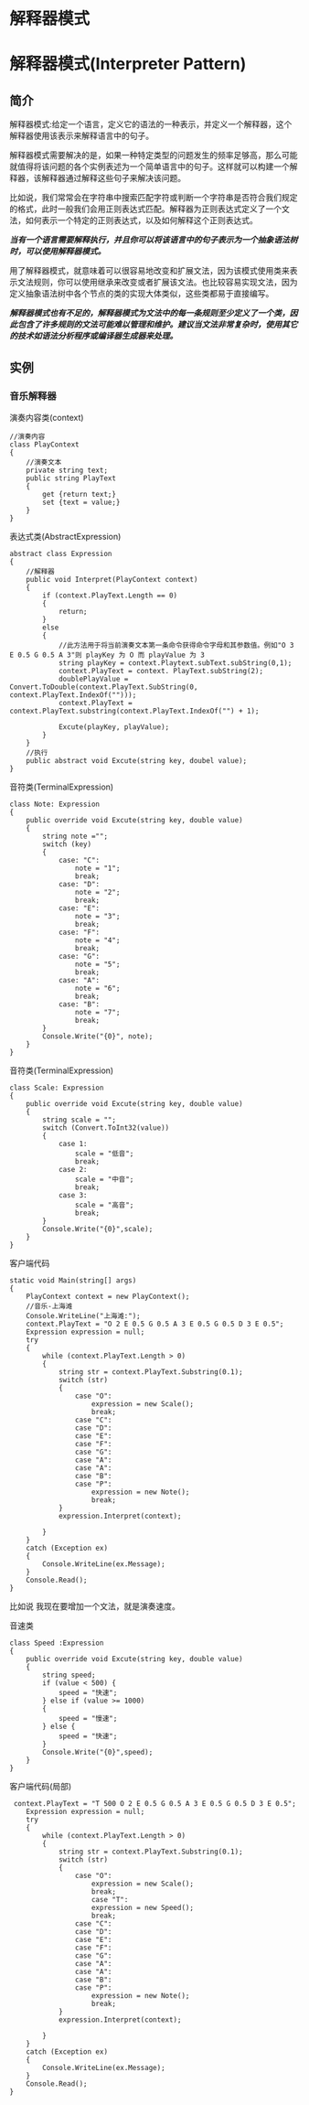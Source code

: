 # 解释器模式

# 解释器模式(Interpreter Pattern)

## 简介

解释器模式:给定一个语言，定义它的语法的一种表示，并定义一个解释器，这个解释器使用该表示来解释语言中的句子。

解释器模式需要解决的是，如果一种特定类型的问题发生的频率足够高，那么可能就值得将该问题的各个实例表述为一个简单语言中的句子。这样就可以构建一个解释器，该解释器通过解释这些句子来解决该问题。

比如说，我们常常会在字符串中搜索匹配字符或判断一个字符串是否符合我们规定的格式，此时一般我们会用正则表达式匹配。解释器为正则表达式定义了一个文法，如何表示一个特定的正则表达式，以及如何解释这个正则表达式。

***当有一个语言需要解释执行，并且你可以将该语言中的句子表示为一个抽象语法树时，可以使用解释器模式。***

用了解释器模式，就意味着可以很容易地改变和扩展文法，因为该模式使用类来表示文法规则，你可以使用继承来改变或者扩展该文法。也比较容易实现文法，因为定义抽象语法树中各个节点的类的实现大体类似，这些类都易于直接编写。

***解释器模式也有不足的，解释器模式为文法中的每一条规则至少定义了一个类，因此包含了许多规则的文法可能难以管理和维护。建议当文法非常复杂时，使用其它的技术如语法分析程序或编译器生成器来处理。***

## 实例

### 音乐解释器

演奏内容类(context)

```
//演奏内容
class PlayContext
{
    //演奏文本
    private string text;
    public string PlayText
    {
        get {return text;}
        set {text = value;}
    }
} 
```

表达式类(AbstractExpression)

```
abstract class Expression
{
    //解释器
    public void Interpret(PlayContext context)
    {
        if (context.PlayText.Length == 0)
        {
            return;
        }
        else
        {
            //此方法用于将当前演奏文本第一条命令获得命令字母和其参数值。例如"O 3 E 0.5 G 0.5 A 3"则 playKey 为 O 而 playValue 为 3
            string playKey = context.Playtext.subText.subString(0,1);
            context.PlayText = context. PlayText.subString(2);
            doublePlayValue = Convert.ToDouble(context.PlayText.SubString(0, context.PlayText.IndexOf("")));
            context.PlayText = context.PlayText.substring(context.PlayText.IndexOf("") + 1);

            Excute(playKey, playValue);
        }
    }
    //执行
    public abstract void Excute(string key, doubel value);
} 
```

音符类(TerminalExpression)

```
class Note: Expression
{
    public override void Excute(string key, double value)
    {
        string note ="";
        switch (key)
        {
            case: "C":
                note = "1";
                break;
            case: "D":
                note = "2";
                break;
            case: "E":
                note = "3";
                break;
            case: "F":
                note = "4";
                break;
            case: "G":
                note = "5";
                break;
            case: "A":
                note = "6";
                break;
            case: "B":
                note = "7";
                break;
        }
        Console.Write("{0}", note);
    }
} 
```

音符类(TerminalExpression)

```
class Scale: Expression
{
    public override void Excute(string key, double value)
    {
        string scale = "";
        switch (Convert.ToInt32(value))
        {
            case 1:
                scale = "低音";
                break;
            case 2:
                scale = "中音";
                break;
            case 3:
                scale = "高音";    
                break;
        }
        Console.Write("{0}",scale);
    }
} 
```

客户端代码

```
static void Main(string[] args)
{
    PlayContext context = new PlayContext();
    //音乐-上海滩
    Console.WriteLine("上海滩:");
    context.PlayText = "O 2 E 0.5 G 0.5 A 3 E 0.5 G 0.5 D 3 E 0.5";
    Expression expression = null;
    try
    {
        while (context.PlayText.Length > 0)
        {
            string str = context.PlayText.Substring(0.1);
            switch (str)
            {
                case "O":
                    expression = new Scale();
                    break;
                case "C":
                case "D":
                case "E":
                case "F":
                case "G":
                case "A":
                case "A":
                case "B":
                case "P":
                    expression = new Note();
                    break;
            }
            expression.Interpret(context);

        }
    }
    catch (Exception ex)
    {
        Console.WriteLine(ex.Message);
    }
    Console.Read();
} 
```

比如说 我现在要增加一个文法，就是演奏速度。

音速类

```
class Speed :Expression
{
    public override void Excute(string key, double value)
    {
        string speed;
        if (value < 500) {
            speed = "快速";
        } else if (value >= 1000)
        {
            speed = "慢速";
        } else {
            speed = "快速";
        }
        Console.Write("{0}",speed);
    }
} 
```

客户端代码(局部)

```
 context.PlayText = "T 500 O 2 E 0.5 G 0.5 A 3 E 0.5 G 0.5 D 3 E 0.5";
    Expression expression = null;
    try
    {
        while (context.PlayText.Length > 0)
        {
            string str = context.PlayText.Substring(0.1);
            switch (str)
            {
                case "O":
                    expression = new Scale();
                    break;
                    case "T":
                    expression = new Speed();
                    break;
                case "C":
                case "D":
                case "E":
                case "F":
                case "G":
                case "A":
                case "A":
                case "B":
                case "P":
                    expression = new Note();
                    break;
            }
            expression.Interpret(context);

        }
    }
    catch (Exception ex)
    {
        Console.WriteLine(ex.Message);
    }
    Console.Read();
} 
```
